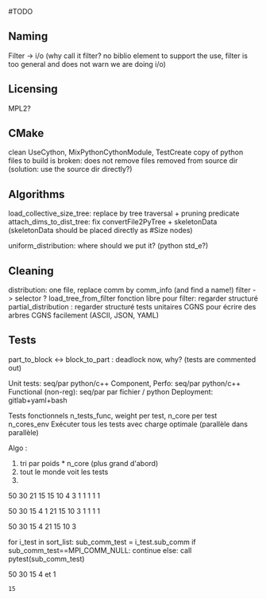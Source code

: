 #TODO

## Naming
Filter -> i/o (why call it filter? no biblio element to support the use, filter is too general and does not warn we are doing i/o)

## Licensing
MPL2?

## CMake
clean UseCython, MixPythonCythonModule, TestCreate
copy of python files to build is broken: does not remove files removed from source dir (solution: use the source dir directly?)

## Algorithms
load_collective_size_tree: replace by tree traversal + pruning predicate
attach_dims_to_dist_tree: fix convertFile2PyTree + skeletonData (skeletonData should be placed directly as #Size nodes)

uniform_distribution: where should we put it? (python std_e?)

## Cleaning
distribution: one file, replace comm by comm_info (and find a name!)
filter -> selector ?
load_tree_from_filter
fonction libre pour filter: regarder structuré
partial_distribution : regarder structuré
tests unitaires CGNS pour écrire des arbres CGNS facilement (ASCII, JSON, YAML)

## Tests
part_to_block <-> block_to_part : deadlock now, why? (tests are commented out)

Unit tests: seq/par python/c++
Component, Perfo: seq/par python/c++
Functional (non-reg): seq/par par fichier / python
Deployment: gitlab+yaml+bash

Tests fonctionnels
n_tests_func, weight per test, n_core per test
n_cores_env
Exécuter tous les tests avec charge optimale (parallèle dans parallèle)

Algo :
1) tri par poids * n_core (plus grand d'abord)
2) tout le monde voit les tests
3) 

50 30 21 15 15 10 4 3 1 1 1 1 1

50 30 15 4 1
21 15 10 3 1 1 1 1

50 30 15 4
21 15 10 3

for i_test in sort_list:
  sub_comm_test = i_test.sub_comm
  if sub_comm_test==MPI_COMM_NULL:
    continue
  else:
    call pytest(sub_comm_test)

50
30
15
4 et 1
~~~~~~
15

